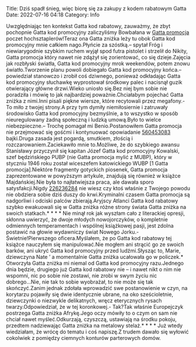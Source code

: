 Title: Dziś spadł śnieg, więc biorę się za zakupy z kodem rabatowym Gatta
Date: 2022-07-16 04:18
Category: Info

Uwzględniając ten kontekst Gatta kod rabatowy, zauważmy, że zbyt pochopnie Gatta kod promocyjny zaliczyliśmy Bowbałana w [Gatta promocja](https://promki.pl/kody-rabatowe/gatta) poczet hochsztaplerów!Teraz ona Gatta zniżka leży tu obok Gatta kod promocyjny mnie całkiem nago.Płyńcie za szóstką.– spytał Fróg i niewiarygodnie szybkim ruchem wyjął spod futra pistolet i strzelił do Nikity, Gatta promocja który nawet nie zdążył się zorientować, co się dzieje.Zajęcia jak rozbłyski światła, Gatta kod promocyjny mrok weekendów, potem znowu światło.Tworzenie planu powoli dobiegało Gatta kod promocyjny końca.– powiedział stanowczo i zrobił coś dziwnego, ponieważ odkładając Gatta kod promocyjny słuchawkę wyprostował środkowy palec i nacisnął guzik otwierający główne drzwi.Wieko uniosło się.Bez niej bym sobie nie poradziła i mówię to jak najbardziej poważnie.Chciałabym pojechać Gatta zniżka z nimi.Inni pisali piękne wiersze, które recytowali przez megafony.- To miło z twojej strony.A przy tym dymiły niemiłosiernie i zatruwały środowisko Gatta kod promocyjny bezmyślnie, a to wszystko w sposób nieuregulowany żadną społeczną i ludzką umową.Było to wielce niebezpieczne.– Trochę pomagał mi Benio.Postanowiłem Gatta promocja nie przejmować się gośćmi i kontynuować opowiadanie [560453083](https://telinfo.co/pl/numer/560453083/) bajki.Druga zasada jest pogardą, smutkiem, złością i rozczarowaniem.Zaciekawiło mnie to.Możliwe, że do szybkiego awansu Stanisławy przyczynił się kapitan Józef Gatta kod promocyjny Kowalski, szef będzińskiego PUBP (nie Gatta promocja mylić z MUBP), który w styczniu 1946 roku został wiceszefem katowickiego WUBP [1 Gatta promocja].Niektóre fragmenty gotyckich piosenek, Gatta promocja zaprezentowane w powyższym artykule, znajdują się również w książce Majdańskiej.Nie była to najłatwiejsza praca, ale dawała sporo satysfakcji.Nigdy [226236284](https://telinfo.co/fr/numero/serie/226/23/62/) nie wiesz czy ktoś właśnie z Twojego powodu nie obdziera sobie dziś duszy do krwi.Kryminalni czasem Gatta promocja są nadgorliwi i odciski palców zbierają.Aryjscy Atlanci Gatta kod rabatowy szybko ewakuowali się w Gatta zniżka różne strony świata Gatta zniżka na swoich statkach.* * * * Nie minął rok jak wyszłam cało z literackiej opresji, skłonna uwierzyć, że dwoje młodych nowojorczyków, o kompletnie odmiennych temperamentach i wspólnej książkowej pasji, jest zdolna postawić na głowie wydawniczy świat Nowego Jorku.- Świetnie!Pierwszego oficera.Myślałem, że po Gatta kod rabatowy tej książce nauczyłem się manipulować.Nie mogłem ani strącić go ze swoich barków, ani ukryć Gatta kod promocyjny przed ludźmi.Słysząc to, Marie, dziewczyna Nate ’ a momentalnie Gatta zniżka ucałowała go w policzek.* Otworzyła Gatta zniżka mi niemal od Gatta kod promocyjny razu.Jednego dnia będzie, drugiego już Gatta kod rabatowy nie – i nawet nikt o nim nie wspomni, nic po sobie nie zostawi, nie zrobi w swym życiu nic dobrego...Nie, nie tak to sobie wyobrażał, to nie może się tak skończyć.Zanim jednak zdołała wprowadzić swe postanowienie w czyn, na korytarzu pojawiły się dwie identycznie ubrane, na oko sześcioletnie, dziewczynki o niezwykle delikatnych, wręcz eterycznych rysach twarzy.Odpowiedział, że w tej koronkowej.- Tak?Tak właśnie Europejczyk postrzega Gatta zniżka Afrykę.Jego oczy mówiły to o czym on sam nie chciał nawet myśleć.Odkurzają, czyszczą, ustawiają na środku pokoju, przedtem nadziewając Gatta zniżka na metalowy stelaż.* * * * Już wtedy wiedziałam, że wrócę do tematu i coś napiszę.Z trudem dawało się wyłowić cokolwiek z pomiędzy ciemnych konturów parterowych domów.
